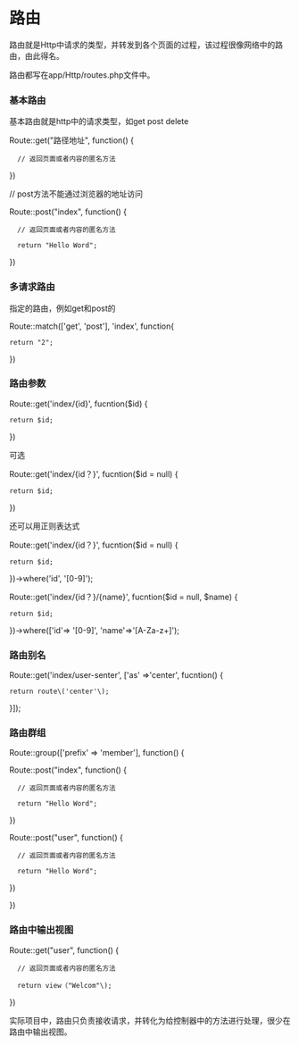 # 路由

路由就是Http中请求的类型，并转发到各个页面的过程，该过程很像网络中的路由，由此得名。

路由都写在app/Http/routes.php文件中。

### 基本路由

基本路由就是http中的请求类型，如get post delete

Route::get\("路径地址", function\(\) {

      // 返回页面或者内容的匿名方法

}\)

// post方法不能通过浏览器的地址访问

Route::post\("index", function\(\) {

      // 返回页面或者内容的匿名方法

      return "Hello Word";

}\)

### 多请求路由

指定的路由，例如get和post的

Route::match\(\['get', 'post'\], 'index', function{

    return "2";

}\)



### 路由参数

Route::get\('index/{id}', fucntion\($id\) {

    return $id;

}\)

可选

Route::get\('index/{id？}', fucntion\($id = null\) {

    return $id;

}\)

还可以用正则表达式

Route::get\('index/{id？}', fucntion\($id = null\) {

    return $id;

}\)-&gt;where\('id', '\[0-9\]'\);

Route::get\('index/{id？}/{name}', fucntion\($id = null, $name\) {

    return $id;

}\)-&gt;where\(\['id'=&gt; '\[0-9\]', 'name'=&gt;'\[A-Za-z+\]'\);



### 路由别名

Route::get\('index/user-senter', \['as' =&gt;'center',  fucntion\(\) {

    return route\('center'\);

}\]\);



### 路由群组



Route::group\(\['prefix' =&gt; 'member'\], function\(\) {

Route::post\("index", function\(\) {

      // 返回页面或者内容的匿名方法

      return "Hello Word";

}\)

Route::post\("user", function\(\) {

      // 返回页面或者内容的匿名方法

      return "Hello Word";

}\)

}\)

### 路由中输出视图

Route::get\("user", function\(\) {

      // 返回页面或者内容的匿名方法

      return view（"Welcom"\);

}\)



实际项目中，路由只负责接收请求，并转化为给控制器中的方法进行处理，很少在路由中输出视图。

